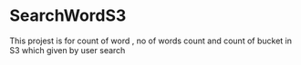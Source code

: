 # SearchWordS3


This projest is for  count of  word , no of words count and  count of bucket in S3  which  given by user  search 
